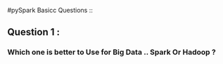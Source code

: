 #pySpark Basicc Questions ::

## Question 1 :
### Which one is better to Use for Big Data .. Spark Or Hadoop ?
